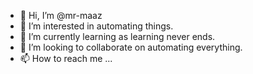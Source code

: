 - 👋 Hi, I’m @mr-maaz
- 👀 I’m interested in automating things.
- 🌱 I’m currently learning as learning never ends.
- 💞️ I’m looking to collaborate on automating everything.
- 📫 How to reach me ...

<!---
mr-maaz/mr-maaz is a ✨ special ✨ repository because its `README.md` (this file) appears on your GitHub profile.
You can click the Preview link to take a look at your changes.
--->
